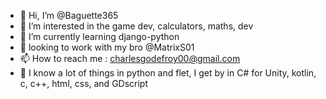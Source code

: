 - 👋 Hi, I’m @Baguette365
- 👀 I’m interested in the game dev, calculators, maths, dev
- 🌱 I’m currently learning django-python
- 💞️ looking to work with my bro @MatrixS01
- 📫 How to reach me : charlesgodefroy00@gmail.com
- 📕 I know a lot of things in python and flet, I get by in C# for Unity, kotlin, c, c++, html, css, and GDscript
